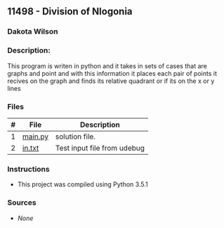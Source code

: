 ## 11498 - Division of Nlogonia
### Dakota Wilson 
### Description:

This program is writen in python and it takes in sets of cases that are graphs and point and with this information it places each pair of points it recives on the graph and finds its relative quadrant or if its on the x or y lines

### Files

|   #   | File                       | Description                                                |
| :---: | -------------------------- | ---------------------------------------------------------- |
|   1   | [main.py](./main.cpp)      | solution file.                                             |
|   2   | [in.txt](./input)          | Test input file from udebug                                |

### Instructions

- This project was compiled using Python 3.5.1

### Sources

- *None*